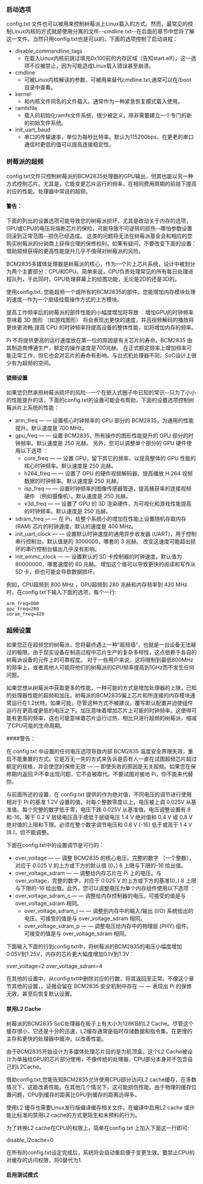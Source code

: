 ###  启动选项

config.txt 文件也可以被用来控制树莓派上Linux载入的方式。然而，最常见的控制Linux内核的方式就是使用分离的文件--cmdline.txt--在后面的章节中您将了解这一文件。当然只用config.txt也是可以的。下面的选项控制了启动进程：

+ disable_commandline_tags
    + 在载入Linux内核前跳过填充0x100前的内存区域（告知start.elf）。这一选项不应被禁止，因为可能造成Linux载入错误甚至崩溃。
+ cmdline
    + 可被Linux内核解读的参数，可被用来替代cmdline.txt,通常可以在/boot 目录中查看。
+ kernel
    + 和内核文件同名的文件载入。通常作为一种紧急恢复模式载入使用。
+ ramfsfile
    + 载入的初始化ramfs文件系统，很少被定义，除非需要建立一个专门的新的初始文件系统。
+ init_uart_baud
    + 串口的传输速率，单位为每秒比特率。默认为115200bps，在更老的串口通信时更低的值可以提高连接稳定性。

### 树莓派的超频

config.txt文件只控制树莓派的BCM2835处理器的GPU输出，但其也能以另一种方式控制芯片。尤其是，它能变更芯片运行的频率，在相同费用周期的前提下提高对应的性能。处理器中常说的超频。

#### 警告：

下面的列出的设置选项可能导致您的树莓派损坏，尤其是改动关于内存的选项，GPU或CPU的电压将熔断芯片的保险，可能导致不可逆转的损伤--哪怕参数设置回滚到正常范围--损伤已经造成。
这类的问题将无法在树莓派基金会和相应的您购买树莓派的分销商上获得合理的保修权利。如果有疑问，不要改变下面的设置：借助超频获得的更高性能提升几乎不值得对树莓派的风险。


BCM2835多媒体处理器是树莓派的核心，作为一个片上芯片系统，设计中被划分为两个主要部分：CPU和GPU。简单来说，CPU负责处理常见的所有每日处理进程队列，于此同时，GPU处理屏幕上的绘图功能，无论是2D的还是3D的。

使用config.txt, 您能超频一个或所有的BCM2835的部件。您能增加内存模块处理的速度--作为一个层级挂载操作方式的上方模块。

提高工作频率后的树莓派的部件性能的小幅度增加将导致 ︰增加GPU的时钟频率意味着 3D 图形 （如游戏图形） 将会表现出更快的速度，并且视频解码的播放将更快更流畅;提高 CPU 的时钟频率将提高设备的整体性能，如将增加内存的频率。

Pi 不将提供更高的运行速度放在第一位的原因是有关芯片的寿命。BCM2835 由其制造商博通生产，额定的操作速度是700兆赫。 在正式额定频率上增加频率可能正常工作，但它也会对芯片的寿命有影响。与台式机处理器不同，SoC设计上很少有为超频的空间。

#### 锁频设置

如果您仍然承担树莓派损坏的风险--一个在嵌入式圈子中已知的常识--只为了小小的性能提升的话，下面的config.txt的设置可能会有帮助，下面的设置选项控制树莓派片上系统的性能：

+ arm_freq — — 设置核心时钟频率的 CPU 部分的 BCM2835，为通用的性能提升。默认速度是 700 MHz。
+ gpu_freq — — 设置 BCM2835，所有操作的图形性能提升的 GPU 部分的时钟频率。默认速度是 250 兆赫。 另外，您可以调整单个部分的 GPU 硬件使用以下选项 ︰
    + core_freq — — 设置 GPU，留下其它的频率，以提高整体的 GPU 性能的核心时钟频率。默认速度是 250 兆赫。
    + h264_freq — — 设置了 GPU 的硬件视频解码器，提高播放 H.264 视频数据的时钟频率。默认速度是 250 兆赫。
    + isp_freq — — 设置时钟频率的图像传感器管道，提高捕获率的连接视频硬件 （例如摄像机）。默认速度是 250 兆赫。
    + v3d_freq — — 设置了 GPU 的 3D 渲染硬件，为可视化和游戏性能提高的时钟频率。默认速度是 250 兆赫。
+ sdram_freq — — 在 Pi，给整个系统小的增加在性能上设置随机存取内存 (RAM) 芯片的时钟速度。默认的速度是 400 MHz。
+ init_uart_clock — — 设置默认时钟速度的通用异步收发器 (UART)，用于控制串行控制台。默认值是的 3000000，哪套的 3 兆赫。 改变这速度可能超出损坏的串行控制台输出几乎没有影响。
+ init_emmc_clock — — 设置默认的 SD 卡控制器的时钟速度。默认值为 80000000，哪套速度的 80 兆赫。 增加这个值可以导致更快的阅读和写作从 SD 卡，但也可能会导致数据损坏。


例如，CPU超频到 800 MHz ，GPU超频到 280 兆赫和内存频率到 420 MHz时，在config.txt下输入下面的选项，每个一行:

```
arm_freq=800
gpu_freq=280
sdram_freq=420
```

### 超频设置
如果您正在超频您的树莓派，您将最终遇上一种“超频墙”，也就是一台设备无法越过的极限。由于现实设备在制造过程中芯片生产的复杂多样性，这点依赖于各自的树莓派设备的元件上的可靠程度。
对于一些用户来说，这将限制到最低800MHz的频率上，或者其他人可能将他们的树莓派的CPU频率提高到1GHz而不发生任何问题。

如果您想从树莓派中获取更多的性能，一种可能的方式是增加处理器的上限，已知的处理器性能的超频和加压。树莓派的BCM2835偏上芯片和所连接的内存模块通常运行在1.2伏特。如果可能，尽管这种方式不被建议，覆写默认配置并迫使组件运行在更高或更低的电压之下。加压意味着增加芯片上可能的时钟频率。这使得可能有更高的频率，这也可能意味着芯片运行过热，相比只进行超频的树莓派，缩减了CPU可能的生命周期。

####警告：

在 config.txt 中设置的任何电压选项导致内部 BCM2835 温度安全界限失效，重启不能重置的方式。它是万无一失的方式来告诉是否有人一直在试图超频芯片超过额定的规格，并会使您的保修无效 — — 即使失败的原因是无关超频。如果您在保修期内返回 Pi不幸出现问题，它不会被取代。不要试图对接地 Pi，你不能来代替你。

与前面所述的设置，在 config.txt 提供的作为绝对值，不同电压的调节进行使用相对于 Pi 的基准 1.2V 设置的值。对每个整数零度以上，电压被上调 0.025V 从基准值。每个完整的数字低于零，电压下跌 0.025V 从基准值。电压调整设置有 8 和-16，等于 0.2 V 层级电压高于或低于层级电压 1.4 V 绝对值和 0.4 V 或 0.8 V 绝对值的上限和下限。必须在整个数字调节电压和 0.8 V (-16) 低于或高于 1.4 V (8.)，但不能调整。

下面在config.txt中的设置调节是可行的：

+ over_voltage — — 调整 BCM2835 的核心电压。完整的数字 （一个整数），对应于 0.025 V 的上方或下方的默认值 (0，) 8 上限与下限的-16 给出值。
+ over_voltage_sdram — — 调整给内存芯片在 Pi 上的电压。与 over_voltage，完整的数字，对应于 0.025 V 的上方或下方的基准(0，) 8 上限与下限的-16 给出值。此外，您可以调整电压为单个内存组件使用以下选项 ︰
+ over_voltage_sdram_c — — 调整给内存控制器的电压。可接受的值是与 over_voltage_sdram 相同。
    + over_voltage_sdram_i — — 调整到内存中的输入/输出 (I/O) 系统给出的电压。可接受的值是与 over_voltage_sdram 相同。
    + over_voltage_sdram_p — — 调整电压给内存中的物理层 (PHY) 组件。可接受的值是与 over_voltage_sdram 相同。

下面输入下面的行到config.txt中，将树莓派的BCM2835的电压小幅度增加0.05V到1.25V，内存的芯片更大幅度增加0.1V到1.3V：

over_voltage=2
over_voltage_sdram=4

在其他的设置中，从config.txt中删除对应的行数，将其返回至正常。不像这个章节其他的设置，，证据会留在 BCM2835 安全机制中存在 — — 表现出 Pi 的保修无效，甚至后恢复默认设置。

#### 禁用L2 Cache
树莓派的BCM2835 SoC处理器在板子上有大小为128KB的L2 Cache。尽管这个缓存很小，它还是十分的迅速，L2缓存通常是临时存储数据和指令集。在更慢的主存和更快的处理器中缓冲，以改善性能。

由于BCM2835开始设计为多媒体处理芯片目的是为机顶盒，这个L2 Cache被设计为单独给GPU的芯片部分使用，不像传统的处理器，CPU部分本身并不包含自己的L2Cache。

借助config.txt,您能告知BCM2835允许使用CPU部分访问L2 cache缓存，在多数情况下，这能改善性能。在其他几个情况下，这可能损伤性能。由于物理的缓存位置问题，CPU到缓存的距离比GPU到缓存的距离远得多。

使用L2 缓存也需要Linux发行版编译缓存相关文件。在编译中启用L2 cache 或许能比标准的禁用L2 cache的方式更陌生和未预料的行为。

为了转换L2 cache在CPU的权限上，简单在config.txt 上加入下面这一行即可:

disable_l2cache=0

在所有的config.txt设定完成后，系统将会自动重启便于变更生效。要禁止CPU的对缓存的访问权限，将0替代为1.

#### 启用测试模式
